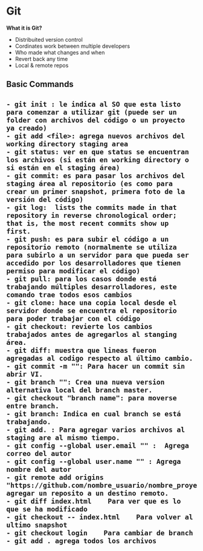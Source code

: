 # Git

**What it is Git?**
- Distribuited version control 
- Cordinates work between multiple developers
- Who made what changes and when
- Revert back any time
- Local & remote repos

<h2> Basic Commands <h2/>

	- git init : le indica al SO que esta listo para comenzar a utilizar git (puede ser un folder con archivos del código o un proyecto ya creado)
	- git add <file>: agrega nuevos archivos del working directory staging area
	- git status: ver en que status se encuentran los archivos (si están en working directory o si están en el staging área)
	- git commit: es para pasar los archivos del staging área al repositorio (es como para crear un primer snapshot, primera foto de la versión del código)
	- git log:  lists the commits made in that repository in reverse chronological order; that is, the most recent commits show up first.
	- git push: es para subir el código a un repositorio remoto (normalmente se utiliza para subirlo a un servidor para que pueda ser accedido por los desarrolladores que tienen permiso para modificar el código)
	- git pull: para los casos donde está trabajando múltiples desarrolladores, este comando trae todos esos cambios
	- git clone: hace una copia local desde el servidor donde se encuentra el repositorio para poder trabajar con el código
	- git checkout: revierte los cambios trabajados antes de agregarlos al stanging área.
	- git diff: muestra que lineas fueron agregadas al codigo respecto al último cambio.
	- git commit -m "": Para hacer un commit sin abrir VI.
	- git branch "": Crea una nueva version alternativa local del branch master.
	- git checkout "branch name": para moverse entre branch.
	- git branch: Indica en cual branch se está trabajando.
	- git add. : Para agregar varios archivos al staging are al mismo tiempo.
	- git config --global user.email "" :  Agrega correo del autor
	- git config --global user.name "" : Agrega nombre del autor
	- git remote add origins "https://github.com/nombre_usuario/nombre_proyecto.git": agregar un reposito a un destino remoto.
    - git diff index.html	 Para ver que es lo que se ha modificado
    - git checkout -- index.html 	Para volver al ultimo snapshot
    - git checkout login	Para cambiar de branch 
    - git add .	agrega todos los archivos

